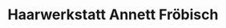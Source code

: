 ---
title: "Haarwerkstatt Annett Fröbisch"
url: /plauen/haarwerkstatt-annett-froebisch/
shop: Friseur
---